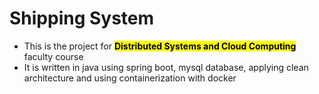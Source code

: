 # Shipping System  
- This is the project for <mark><b>Distributed Systems and Cloud Computing</b></mark> faculty course  
- It is written in java using spring boot, mysql database, applying clean architecture and using containerization with docker
